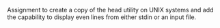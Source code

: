 Assignment to create a copy of the head utility on UNIX systems and add the capability to display even lines from either stdin or an input file.
